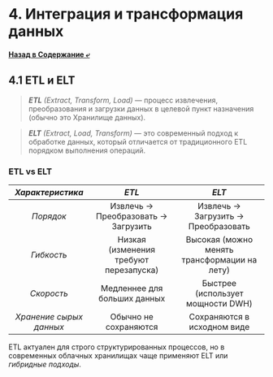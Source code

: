 # 4. Интеграция и трансформация данных
#### [Назад в Содержание ⤶](/README.md)

## 4.1 ETL и ELT
> _**ETL** (Extract, Transform, Load)_ — процесс извлечения, преобразования и загрузки данных в целевой пункт 
> назначения (обычно это Хранилище данных).

> _**ELT** (Extract, Load, Transform)_ — это современный подход к обработке данных, который отличается от традиционного 
> ETL порядком выполнения операций.

### ETL vs ELT

|    _Характеристика_     |                 _ETL_                  |                    _ELT_                     |
|:-----------------------:|:--------------------------------------:|:--------------------------------------------:|
|        _Порядок_        |  Извлечь → Преобразовать → Загрузить   |     Извлечь → Загрузить → Преобразовать      |
|       _Гибкость_        | Низкая (изменения требуют перезапуска) | Высокая (можно менять трансформации на лету) |
|       _Скорость_        |      Медленнее для больших данных      |      Быстрее (использует мощности DWH)       |
| _Хранение сырых данных_ |         Обычно не сохраняются          |         Сохраняются в исходном виде          |

ETL актуален для строго структурированных процессов, но в современных облачных хранилищах чаще применяют ELT или 
_гибридные подходы_.
